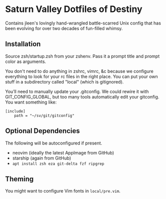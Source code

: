 # Saturn Valley Dotfiles of Destiny

Contains jleen's lovingly hand-wrangled battle-scarred Unix config that has
been evolving for over two decades of fun-filled whimsy.

## Installation

Source zsh/startup.zsh from your zshenv.  Pass it a prompt title and prompt
color as arguments.

You don't need to do anything in
zshrc, vimrc, &c because we configure everything to look for your rc files
in the right place.  You can put your own stuff in a subdirectory called
"local" (which is gitignored).

You’ll need to manually update your .gitconfig. We could rewire it with GIT_CONFIG_GLOBAL,
but too many tools automatically edit your gitconfig. You want something like:
```
[include]
    path = "~/sv/git/gitconfig"
```

## Optional Dependencies

The following will be autoconfigured if present.

* neovim (ideally the latest AppImage from GitHub)
* starship (again from GitHub)
* `apt install zsh eza git-delta fzf ripgrep`

## Theming

You might want to configure Vim fonts in `local/pre.vim`.

